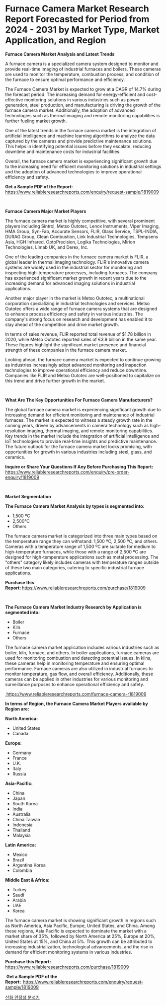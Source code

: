 <p><h1>Furnace Camera Market Research Report Forecasted for Period from 2024 -  2031 by Market Type, Market Application, and Region</h1></p><p><strong>Furnace Camera Market Analysis and Latest Trends</strong></p>
<p><p>A furnace camera is a specialized camera system designed to monitor and provide real-time imaging of industrial furnaces and boilers. These cameras are used to monitor the temperature, combustion process, and condition of the furnace to ensure optimal performance and efficiency.</p><p>The Furnace Camera Market is expected to grow at a CAGR of 14.7% during the forecast period. The increasing demand for energy-efficient and cost-effective monitoring solutions in various industries such as power generation, steel production, and manufacturing is driving the growth of the furnace camera market. Additionally, the adoption of advanced technologies such as thermal imaging and remote monitoring capabilities is further fueling market growth.</p><p>One of the latest trends in the furnace camera market is the integration of artificial intelligence and machine learning algorithms to analyze the data captured by the cameras and provide predictive maintenance solutions. This helps in identifying potential issues before they escalate, reducing downtime and maintenance costs for industrial facilities.</p><p>Overall, the furnace camera market is experiencing significant growth due to the increasing need for efficient monitoring solutions in industrial settings and the adoption of advanced technologies to improve operational efficiency and safety.</p></p>
<p><strong>Get a Sample PDF of the Report:&nbsp;</strong> <a href="https://www.reliableresearchreports.com/enquiry/request-sample/1819009">https://www.reliableresearchreports.com/enquiry/request-sample/1819009</a></p>
<p>&nbsp;</p>
<p><strong>Furnace Camera Major Market Players</strong></p>
<p><p>The furnace camera market is highly competitive, with several prominent players including Sintrol, Metso Outotec, Lenox Instruments, Viper Imaging, HMA Group, Syn-Fab, Accurate Sensors, FLIR, Glass Service, TSPL-INDIA, DURAG Group, Clean Combustion, Link Industrial Technologies, Tempsens Asia, HGH Infrared, OptoPrecision, Logika Technologies, Mirion Technologies, Limab UK, and Derex, Inc.</p><p>One of the leading companies in the furnace camera market is FLIR, a global leader in thermal imaging technology. FLIR's innovative camera systems are widely used in the industrial sector for monitoring and inspecting high-temperature processes, including furnaces. The company has experienced significant market growth in recent years due to the increasing demand for advanced imaging solutions in industrial applications.</p><p>Another major player in the market is Metso Outotec, a multinational corporation specializing in industrial technologies and services. Metso Outotec offers a wide range of furnace camera systems that are designed to enhance process efficiency and safety in various industries. The company's strong focus on research and development has enabled it to stay ahead of the competition and drive market growth.</p><p>In terms of sales revenue, FLIR reported total revenue of $1.78 billion in 2020, while Metso Outotec reported sales of €3.9 billion in the same year. These figures highlight the significant market presence and financial strength of these companies in the furnace camera market.</p><p>Looking ahead, the furnace camera market is expected to continue growing as industries increasingly adopt advanced monitoring and inspection technologies to improve operational efficiency and reduce downtime. Companies like FLIR and Metso Outotec are well-positioned to capitalize on this trend and drive further growth in the market.</p></p>
<p>&nbsp;</p>
<p><strong>What Are The Key Opportunities For Furnace Camera Manufacturers?</strong></p>
<p><p>The global furnace camera market is experiencing significant growth due to increasing demand for efficient monitoring and maintenance of industrial furnaces. The market is expected to witness a steady growth rate in the coming years, driven by advancements in camera technology such as high-resolution imaging, thermal imaging, and remote monitoring capabilities. Key trends in the market include the integration of artificial intelligence and IoT technologies to provide real-time insights and predictive maintenance. The future outlook for the furnace camera market looks promising, with opportunities for growth in various industries including steel, glass, and ceramics.</p></p>
<p><strong>Inquire or Share Your Questions If Any Before Purchasing This Report:</strong> <a href="https://www.reliableresearchreports.com/enquiry/pre-order-enquiry/1819009">https://www.reliableresearchreports.com/enquiry/pre-order-enquiry/1819009</a></p>
<p>&nbsp;</p>
<p><strong>Market Segmentation</strong></p>
<p><strong>The Furnace Camera Market Analysis by types is segmented into:</strong></p>
<p><ul><li>1,500 ºC</li><li>2,500°C</li><li>Others</li></ul></p>
<p><p>The furnace camera market is categorized into three main types based on the temperature range they can withstand: 1,500 ºC, 2,500 ºC, and others. Cameras with a temperature range of 1,500 ºC are suitable for medium to high-temperature furnaces, while those with a range of 2,500 ºC are designed for high-temperature applications such as metal processing. The "others" category likely includes cameras with temperature ranges outside of these two main categories, catering to specific industrial furnace applications.</p></p>
<p><strong>Purchase this Report:&nbsp;</strong><a href="https://www.reliableresearchreports.com/purchase/1819009">https://www.reliableresearchreports.com/purchase/1819009</a></p>
<p>&nbsp;</p>
<p><strong>The Furnace Camera Market Industry Research by Application is segmented into:</strong></p>
<p><ul><li>Boiler</li><li>Kiln</li><li>Furnace</li><li>Others</li></ul></p>
<p><p>The furnace camera market application includes various industries such as boiler, kiln, furnace, and others. In boiler applications, furnace cameras are used for monitoring combustion and detecting potential issues. In kilns, these cameras help in monitoring temperature and ensuring optimal performance. Furnace cameras are also utilized in industrial furnaces to monitor temperature, gas flow, and overall efficiency. Additionally, these cameras can be applied in other industries for various monitoring and surveillance purposes to enhance operational efficiency and safety.</p></p>
<p><a href="https://www.reliableresearchreports.com/furnace-camera-r1819009">&nbsp;https://www.reliableresearchreports.com/furnace-camera-r1819009</a></p>
<p><strong>In terms of Region, the Furnace Camera Market Players available by Region are:</strong></p>
<p>
    <p> <strong> North America: </strong>
        <ul>
            <li>United States</li>
            <li>Canada</li>
        </ul>
        </p> 
    <p> <strong> Europe: </strong>
        <ul>
            <li>Germany</li>
            <li>France</li>
            <li>U.K.</li>
            <li>Italy</li>
            <li>Russia</li>
        </ul>
        </p> 
    <p> <strong> Asia-Pacific: </strong>
        <ul>
            <li>China</li>
            <li>Japan</li>
            <li>South Korea</li>
            <li>India</li>
            <li>Australia</li>
            <li>China Taiwan</li>
            <li>Indonesia</li>
            <li>Thailand</li>
            <li>Malaysia</li>
        </ul>
        </p> 
    <p> <strong> Latin America: </strong>
        <ul>
            <li>Mexico</li>
            <li>Brazil</li>
            <li>Argentina Korea</li>
            <li>Colombia</li>
        </ul>
        </p> 
    <p> <strong> Middle East & Africa: </strong>
        <ul>
            <li>Turkey</li>
            <li>Saudi</li>
            <li>Arabia</li>
            <li>UAE</li>
            <li>Korea</li>
        </ul>
    </p>
    </p>
<p><p>The furnace camera market is showing significant growth in regions such as North America, Asia Pacific, Europe, United States, and China. Among these regions, Asia Pacific is expected to dominate the market with a market share of 35%, followed by North America at 25%, Europe at 20%, United States at 15%, and China at 5%. This growth can be attributed to increasing industrialization, technological advancements, and the rise in demand for efficient monitoring systems in various industries.</p></p>
<p><strong>Purchase this Report: </strong><a href="https://www.reliableresearchreports.com/purchase/1819009">https://www.reliableresearchreports.com/purchase/1819009</a></p>
<p>&nbsp;<strong>Get a Sample PDF of the Report:&nbsp;&nbsp;</strong><a href="https://www.reliableresearchreports.com/enquiry/request-sample/1819009">https://www.reliableresearchreports.com/enquiry/request-sample/1819009</a></p>
<p><strong></strong></p>
<p><p><a href="https://github.com/jntpkh496620/Market-Research-Report-List-1/blob/main/747106627932.md">산화 안정성 분석기</a></p></p>